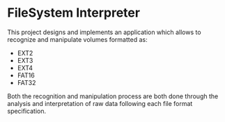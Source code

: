 # FileSystem Interpreter 

This project designs and implements an application which allows to recognize and manipulate volumes formatted as:

* EXT2
* EXT3
* EXT4 
* FAT16
* FAT32

Both the recognition and manipulation process are both done through the analysis and interpretation of raw data following each file format specification.
